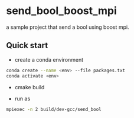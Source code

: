 # send_bool_boost_mpi

a sample project that send a bool using boost mpi.

## Quick start

* create a conda environment

```bash
conda create --name <env> --file packages.txt
conda activate <env>
```

* cmake build

* run as

```bash
mpiexec -n 2 build/dev-gcc/send_bool
```